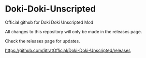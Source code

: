 # Doki-Doki-Unscripted
Official github for Doki Doki Unscripted Mod

All changes to this repository will only be made in the releases page.

Check the releases page for updates.

https://github.com/StratOfficial/Doki-Doki-Unscripted/releases
